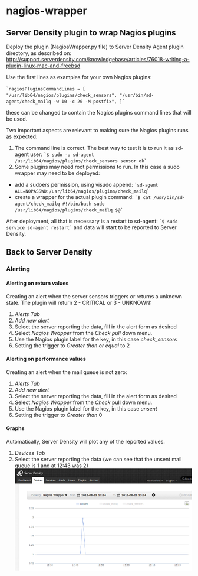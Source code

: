 # nagios-wrapper

## Server Density plugin to wrap Nagios plugins

Deploy the plugin (NagiosWrapper.py file) to Server Density Agent plugin directory, as described on:
http://support.serverdensity.com/knowledgebase/articles/76018-writing-a-plugin-linux-mac-and-freebsd

Use the first lines as examples for your own Nagios plugins:

`` `nagiosPluginsCommandLines = [
         "/usr/lib64/nagios/plugins/check_sensors",
         "/usr/bin/sd-agent/check_mailq -w 10 -c 20 -M postfix",
         ]` ``

these can be changed to contain the Nagios plugins command lines that will be used.

Two important aspects are relevant to making sure the Nagios plugins runs as expected:

1. The command line is correct. The best way to test it is to run it as sd-agent user:
`` `$ sudo -u sd-agent /usr/lib64/nagios/plugins/check_sensors
sensor ok` ``
2. Some plugins may need root permissions to run. In this case a sudo wrapper may need to be deployed:
* add a sudoers permission, using visudo append: 
`` `sd-agent ALL=NOPASSWD:/usr/lib64/nagios/plugins/check_mailq` ``
* create a wrapper for the actual plugin command: 
`` `$ cat /usr/bin/sd-agent/check_mailq
#!/bin/bash
sudo /usr/lib64/nagios/plugins/check_mailq $@` ``

After deployment, all that is necessary is a restart to sd-agent:
`` `$ sudo service sd-agent restart` ``
and data will start to be reported to Server Density.

## Back to Server Density

### Alerting
#### Alerting on return values

Creating an alert when the server sensors triggers or returns a unknown state. The plugin will return 2 - CRITICAL or 3 - UNKNOWN:

1. *Alerts Tab*
2. _Add new alert_
3. Select the server reporting the data, fill in the alert form as desired
4. Select _Nagios Wrapper_ from the _Check pull_ down menu.
5. Use the Nagios plugin label for the key, in this case _check_sensors_
6. Setting the trigger to _Greater than or equal_ to 2

#### Alerting on performance values

Creating an alert when the mail queue is not zero:

1. *Alerts Tab*
2. _Add new alert_
3. Select the server reporting the data, fill in the alert form as desired
4. Select _Nagios Wrapper_ from the _Check_ pull down menu.
5. Use the Nagios plugin label for the key, in this case _unsent_
6. Setting the trigger to _Greater than_ 0


#### Graphs
Automatically, Server Density will plot any of the reported values.

1. *Devices Tab*
2. Select the server reporting the data (we can see that the unsent mail queue is 1 and at 12:43 was 2)
![alt text](/img/graph.png "Plot")
